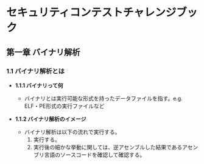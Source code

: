 #  セキュリティコンテストチャレンジブック

## 第一章 バイナリ解析

### 1.1 バイナリ解析とは

- **1.1.1 バイナリって何**
    - バイナリとは実行可能な形式を持ったデータファイルを指す。e.g. ELF・PE形式の実行ファイルなど

- **1.1.2 バイナリ解析のイメージ**
    - バイナリ解析は以下の流れで実行する。
        1. 実行する。
        2. 実行後の細かな挙動に関しては、逆アセンブルした結果であるアセンブリ言語のソースコードを確認して確認する。
